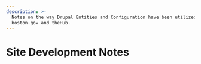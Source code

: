 ```yaml
---
description: >-
  Notes on the way Drupal Entities and Configuration have been utilized in
  boston.gov and theHub.
---
```


# Site Development Notes

